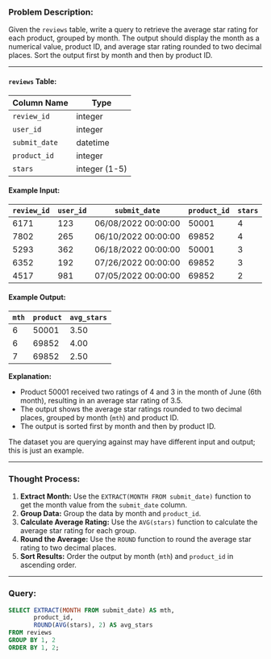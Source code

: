 ### Problem Description:
Given the `reviews` table, write a query to retrieve the average star rating for each product, grouped by month. The output should display the month as a numerical value, product ID, and average star rating rounded to two decimal places. Sort the output first by month and then by product ID.

---

#### `reviews` Table:
| Column Name   | Type               |
|---------------|--------------------|
| `review_id`   | integer            |
| `user_id`     | integer            |
| `submit_date` | datetime           |
| `product_id`  | integer            |
| `stars`       | integer (1-5)      |

#### Example Input:
| `review_id` | `user_id` | `submit_date`        | `product_id` | `stars` |
|-------------|-----------|----------------------|--------------|---------|
| 6171        | 123       | 06/08/2022 00:00:00 | 50001        | 4       |
| 7802        | 265       | 06/10/2022 00:00:00 | 69852        | 4       |
| 5293        | 362       | 06/18/2022 00:00:00 | 50001        | 3       |
| 6352        | 192       | 07/26/2022 00:00:00 | 69852        | 3       |
| 4517        | 981       | 07/05/2022 00:00:00 | 69852        | 2       |

#### Example Output:
| `mth` | `product` | `avg_stars` |
|-------|-----------|-------------|
| 6     | 50001     | 3.50        |
| 6     | 69852     | 4.00        |
| 7     | 69852     | 2.50        |

**Explanation:**
- Product 50001 received two ratings of 4 and 3 in the month of June (6th month), resulting in an average star rating of 3.5.
- The output shows the average star ratings rounded to two decimal places, grouped by month (`mth`) and product ID.
- The output is sorted first by month and then by product ID.

The dataset you are querying against may have different input and output; this is just an example.

---

### Thought Process:
1. **Extract Month:** Use the `EXTRACT(MONTH FROM submit_date)` function to get the month value from the `submit_date` column.
2. **Group Data:** Group the data by month and `product_id`.
3. **Calculate Average Rating:** Use the `AVG(stars)` function to calculate the average star rating for each group.
4. **Round the Average:** Use the `ROUND` function to round the average star rating to two decimal places.
5. **Sort Results:** Order the output by month (`mth`) and `product_id` in ascending order.

---

### Query:
```sql
SELECT EXTRACT(MONTH FROM submit_date) AS mth, 
       product_id, 
       ROUND(AVG(stars), 2) AS avg_stars
FROM reviews
GROUP BY 1, 2
ORDER BY 1, 2;
